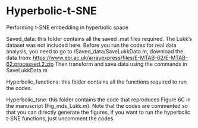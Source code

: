 # Hyperbolic-t-SNE
Performing t-SNE embedding in hyperbolic space 


Saved_data: this folder contains all the saved .mat files required. The Lukk’s dataset was not included here. Before you run the codes for real data analysis, you need to go to /Saved_data/SaveLukkData.m, download the data from:
https://www.ebi.ac.uk/arrayexpress/files/E-MTAB-62/E-MTAB-62.processed.2.zip
Then transform and save data using the commands in SaveLukkData.m

Hyperbolic_functions: this folder contains all the functions required to run the codes.


Hyperbolic_tsne:  this folder contains the code that reproduces Figure 6C in the manuscript (Fig_mds_Lukk.m). Note that the codes are commented so that you can directly generate the figures, if you want to run the hyperbolic t-SNE functions, just uncomment the codes.






